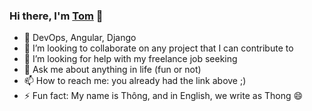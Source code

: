 ### Hi there, I'm [Tom](thongnv.github.io) 👋

- 🔭 DevOps, Angular, Django
- 👯 I’m looking to collaborate on any project that I can contribute to
- 🤔 I’m looking for help with my freelance job seeking
- 💬 Ask me about anything in life (fun or not)
- 📫 How to reach me: you already had the link above ;)
- ⚡ Fun fact: My name is Thông, and in English, we write as Thong 😄
